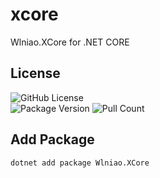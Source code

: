 # xcore
Wlniao.XCore for .NET CORE

## License
![GitHub License](https://img.shields.io/github/license/wlniao/xcore)  
![Package Version](https://img.shields.io/nuget/v/Wlniao.XCore) 
![Pull Count](https://img.shields.io/nuget/dt/Wlniao.XCore) 

## Add Package
```
dotnet add package Wlniao.XCore
```